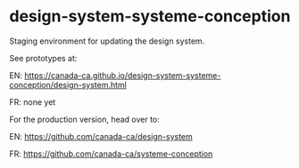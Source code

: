 # design-system-systeme-conception

Staging environment for updating the design system.

See prototypes at:

EN: https://canada-ca.github.io/design-system-systeme-conception/design-system.html

FR: none yet

For the production version, head over to:

EN: https://github.com/canada-ca/design-system

FR: https://github.com/canada-ca/systeme-conception

